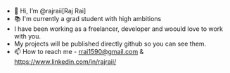 - 👋 Hi, I’m @rajraii[Raj Rai]
- 📚 I'm currently a grad student with high ambitions 
- I have been working as a freelancer, developer and woould love to work with you.
- My projects will be published directly github so you can see them.
- 📫 How to reach me - rrai1590@gmail.com & https://www.linkedin.com/in/rajraii/

<!---
rajraii/rajraii is a ✨ special ✨ repository because its `README.md` (this file) appears on your GitHub profile.
You can click the Preview link to take a look at your changes.
--->
